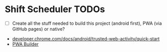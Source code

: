# Shift Scheduler TODOs

- [ ] Create all the stuff needed to build this project (android first),
      PWA (via GitHub pages) or native?

- [developer.chrome.com/docs/android/trusted-web-activity/quick-start](https://developer.chrome.com/docs/android/trusted-web-activity/quick-start)
- [PWA Builder](https://www.pwabuilder.com)
